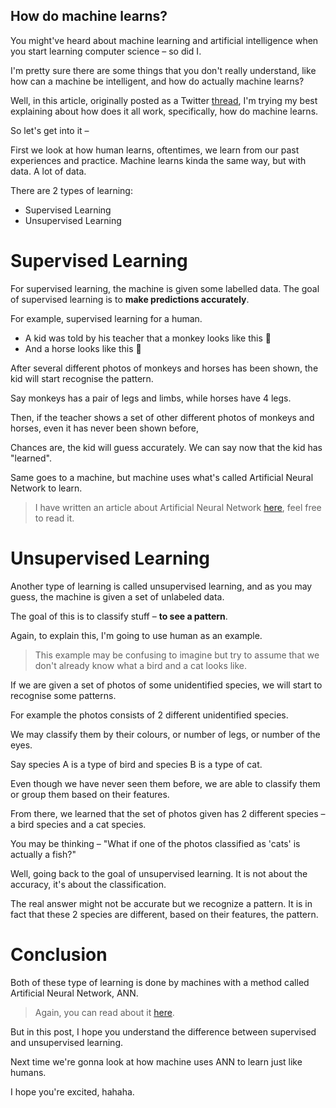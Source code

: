 ## How do machine learns?

You might've heard about machine learning and artificial intelligence when you start learning computer science – so did I. 

I'm pretty sure there are some things that you don't really understand, like how can a machine be intelligent, and how do actually machine learns?

Well, in this article, originally posted as a Twitter [thread](https://twitter.com/afrieirham_/status/1002920945202315266), I'm trying my best explaining about how does it all work, specifically, how do machine learns.

So let's get into it –

First we look at how human learns, oftentimes, we learn from our past experiences and practice. Machine learns kinda the same way, but with data. A lot of data.

There are 2 types of learning:
- Supervised Learning
- Unsupervised Learning

# Supervised Learning
For supervised learning, the machine is given some labelled data. The goal of supervised learning is to **make predictions accurately**.

For example, supervised learning for a human.

- A kid was told by his teacher that a monkey looks like this 🐒
- And a horse looks like this 🐎

After several different photos of monkeys and horses has been shown, the kid will start recognise the pattern.

Say monkeys has a pair of legs and limbs, while horses have 4 legs.

Then, if the teacher shows a set of other different photos of monkeys and horses, even it has never been shown before,

Chances are, the kid will guess accurately. We can say now that the kid has "learned".

Same goes to a machine, but machine uses what's called Artificial Neural Network to learn.

> I have written an article about Artificial Neural Network [here](https://blog.afrieirham.com/what-is-artificial-neural-network), feel free to read it.

# Unsupervised Learning
Another type of learning is called unsupervised learning, and as you may guess, the machine is given a set of unlabeled data.

The goal of this is to classify stuff – **to see a pattern**.

Again, to explain this, I'm going to use human as an example.

> This example may be confusing to imagine but try to assume that we don't already know what a bird and a cat looks like.

If we are given a set of photos of some unidentified species, we will start to recognise some patterns.

For example the photos consists of 2 different unidentified species.

We may classify them by their colours, or number of legs, or number of the eyes.

Say species A is a type of bird and species B is a type of cat.

Even though we have never seen them before, we are able to classify them or group them based on their features.

From there, we learned that the set of photos given has 2 different species – a bird species and a cat species.

You may be thinking – "What if one of the photos classified as 'cats' is actually a fish?"

Well, going back to the goal of unsupervised learning. It is not about the accuracy, it's about the classification.

The real answer might not be accurate but we recognize a pattern. It is in fact that these 2 species are different, based on their features, the pattern.

# Conclusion
Both of these type of learning is done by machines with a method called Artificial Neural Network, ANN.

> Again, you can read about it [here](https://blog.afrieirham.com/what-is-artificial-neural-network).

But in this post, I hope you understand the difference between supervised and unsupervised learning.

Next time we're gonna look at how machine uses ANN to learn just like humans.

I hope you're excited, hahaha.